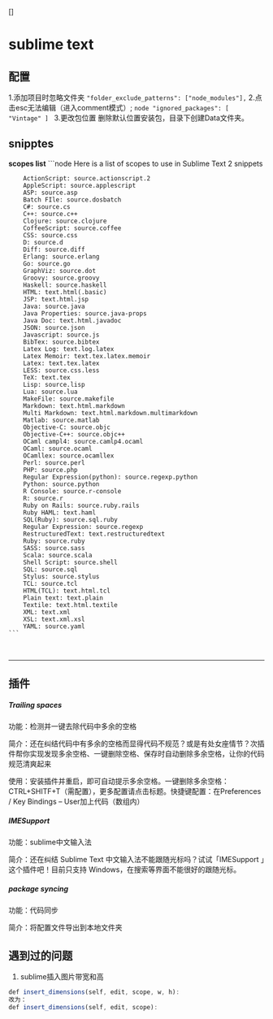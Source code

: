 []
# sublime text

## 配置
1.添加项目时忽略文件夹
	`"folder_exclude_patterns": ["node_modules"],`
2.点击esc无法编辑（进入comment模式）;
	```node
	"ignored_packages":
	[
	"Vintage"
	]
	```
3.更改包位置
	删除默认位置安装包，目录下创建Data文件夹。


## snipptes
**scopes list**
	```node
		Here is a list of scopes to use in Sublime Text 2 snippets

		ActionScript: source.actionscript.2
		AppleScript: source.applescript
		ASP: source.asp
		Batch FIle: source.dosbatch
		C#: source.cs
		C++: source.c++
		Clojure: source.clojure
		CoffeeScript: source.coffee
		CSS: source.css
		D: source.d
		Diff: source.diff
		Erlang: source.erlang
		Go: source.go
		GraphViz: source.dot
		Groovy: source.groovy
		Haskell: source.haskell
		HTML: text.html(.basic)
		JSP: text.html.jsp
		Java: source.java
		Java Properties: source.java-props
		Java Doc: text.html.javadoc
		JSON: source.json
		Javascript: source.js
		BibTex: source.bibtex
		Latex Log: text.log.latex
		Latex Memoir: text.tex.latex.memoir
		Latex: text.tex.latex
		LESS: source.css.less
		TeX: text.tex
		Lisp: source.lisp
		Lua: source.lua
		MakeFile: source.makefile
		Markdown: text.html.markdown
		Multi Markdown: text.html.markdown.multimarkdown
		Matlab: source.matlab
		Objective-C: source.objc
		Objective-C++: source.objc++
		OCaml campl4: source.camlp4.ocaml
		OCaml: source.ocaml
		OCamllex: source.ocamllex
		Perl: source.perl
		PHP: source.php
		Regular Expression(python): source.regexp.python
		Python: source.python
		R Console: source.r-console
		R: source.r
		Ruby on Rails: source.ruby.rails
		Ruby HAML: text.haml
		SQL(Ruby): source.sql.ruby
		Regular Expression: source.regexp
		RestructuredText: text.restructuredtext
		Ruby: source.ruby
		SASS: source.sass
		Scala: source.scala
		Shell Script: source.shell
		SQL: source.sql
		Stylus: source.stylus
		TCL: source.tcl
		HTML(TCL): text.html.tcl
		Plain text: text.plain
		Textile: text.html.textile
		XML: text.xml
		XSL: text.xml.xsl
		YAML: source.yaml
	```


<br>

-------
## 插件

<h5>Trailing spaces</h5>

功能：检测并一键去除代码中多余的空格

简介：还在纠结代码中有多余的空格而显得代码不规范？或是有处女座情节？次插件帮你实现发现多余空格、一键删除空格、保存时自动删除多余空格，让你的代码规范清爽起来

使用：安装插件并重启，即可自动提示多余空格。一键删除多余空格：CTRL+SHITF+T（需配置），更多配置请点击标题。快捷键配置：在Preferences / Key Bindings – User加上代码（数组内）

<h5>IMESupport</h5>

功能：sublime中文输入法

简介：还在纠结 Sublime Text 中文输入法不能跟随光标吗？试试「IMESupport 」这个插件吧！目前只支持 Windows，在搜索等界面不能很好的跟随光标。


<h5>package syncing</h5>

功能：代码同步

简介：将配置文件导出到本地文件夹








## 遇到过的问题

1. sublime插入图片带宽和高
~~~js
def insert_dimensions(self, edit, scope, w, h):
改为：
def insert_dimensions(self, edit, scope):
~~~

